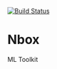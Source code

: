 [![Build Status](https://travis-ci.org/Joseorina/nbox.svg?branch=ft-insert-rows)](https://travis-ci.org/Joseorina/nbox)
# Nbox
ML Toolkit

